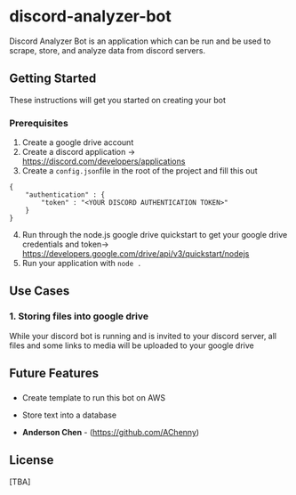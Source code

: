# discord-analyzer-bot

Discord Analyzer Bot is an application which can be run and be used to scrape, store, and analyze data from discord servers.

## Getting Started

These instructions will get you started on creating your bot

### Prerequisites

1. Create a google drive account
2. Create a discord application -> https://discord.com/developers/applications
3. Create a `config.json`file in the root of the project and fill this out 
```
{
    "authentication" : {
        "token" : "<YOUR DISCORD AUTHENTICATION TOKEN>"
    }
}
```
4. Run through the node.js google drive quickstart to get your google drive credentials and token-> https://developers.google.com/drive/api/v3/quickstart/nodejs
5. Run your application with `node .`


## Use Cases
### 1. Storing files into google drive
While your discord bot is running and is invited to your discord server, all files and some links to media will be uploaded to your google drive

## Future Features
### 
* Create template to run this bot on AWS
* Store text into a database 

* **Anderson Chen** - (https://github.com/AChenny)

## License

[TBA]
